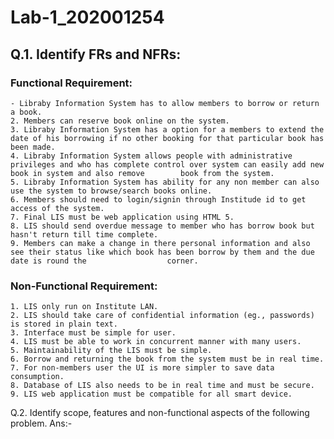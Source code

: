 # Lab-1_202001254

## Q.1. Identify FRs and NFRs:
  ### Functional Requirement:
    - Libraby Information System has to allow members to borrow or return a book.
    2. Members can reserve book online on the system.
    3. Libraby Information System has a option for a members to extend the date of his borrowing if no other booking for that particular book has been made.
    4. Libraby Information System allows people with administrative privileges and who has complete control over system can easily add new book in system and also remove        book from the system.
    5. Libraby Information System has ability for any non member can also use the system to browse/search books online.
    6. Members should need to login/signin through Institude id to get access of the system.
    7. Final LIS must be web application using HTML 5.
    8. LIS should send overdue message to member who has borrow book but hasn't return till time complete.
    9. Members can make a change in there personal information and also see their status like which book has been borrow by them and the due date is round the                  corner.
    
  ### Non-Functional Requirement:
    1. LIS only run on Institute LAN.
    2. LIS should take care of confidential information (eg., passwords) is stored in plain text.
    3. Interface must be simple for user.
    4. LIS must be able to work in concurrent manner with many users.
    5. Maintainability of the LIS must be simple.
    6. Borrow and returning the book from the system must be in real time.
    7. For non-members user the UI is more simpler to save data consumption.
    8. Database of LIS also needs to be in real time and must be secure.
    9. LIS web application must be compatible for all smart device.
    
Q.2. Identify scope, features and non-functional aspects of the following problem.
Ans:-
     

    
